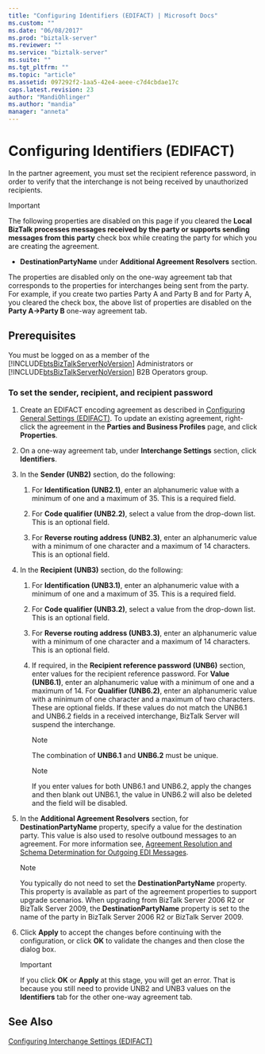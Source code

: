 ```yaml
---
title: "Configuring Identifiers (EDIFACT) | Microsoft Docs"
ms.custom: ""
ms.date: "06/08/2017"
ms.prod: "biztalk-server"
ms.reviewer: ""
ms.service: "biztalk-server"
ms.suite: ""
ms.tgt_pltfrm: ""
ms.topic: "article"
ms.assetid: 097292f2-1aa5-42e4-aeee-c7d4cbdae17c
caps.latest.revision: 23
author: "MandiOhlinger"
ms.author: "mandia"
manager: "anneta"
---
```

# Configuring Identifiers (EDIFACT)
In the partner agreement, you must set the recipient reference password, in order to verify that the interchange is not being received by unauthorized recipients.  
  
> [!IMPORTANT]
>  The following properties are disabled on this page if you cleared the **Local BizTalk processes messages received by the party or supports sending messages from this party** check box while creating the party for which you are creating the agreement.  
>   
>  -   **DestinationPartyName** under **Additional Agreement Resolvers** section.  
>   
>  The properties are disabled only on the one-way agreement tab that corresponds to the properties for interchanges being sent from the party. For example, if you create two parties Party A and Party B and for Party A, you cleared the check box, the above list of properties are disabled on the **Party A->Party B** one-way agreement tab.  
  
## Prerequisites  
 You must be logged on as a member of the [!INCLUDE[btsBizTalkServerNoVersion](../includes/btsbiztalkservernoversion-md.md)] Administrators or [!INCLUDE[btsBizTalkServerNoVersion](../includes/btsbiztalkservernoversion-md.md)] B2B Operators group.  
  
### To set the sender, recipient, and recipient password  
  
1.  Create an EDIFACT encoding agreement as described in [Configuring General Settings (EDIFACT)](../core/configuring-general-settings-edifact.md). To update an existing agreement, right-click the agreement in the **Parties and Business Profiles** page, and click **Properties**.  
  
2.  On a one-way agreement tab, under **Interchange Settings** section, click **Identifiers**.  
  
3.  In the **Sender (UNB2)** section, do the following:  
  
    1.  For **Identification (UNB2.1)**, enter an alphanumeric value with a minimum of one and a maximum of 35. This is a required field.  
  
    2.  For **Code qualifier (UNB2.2)**, select a value from the drop-down list. This is an optional field.  
  
    3.  For **Reverse routing address (UNB2.3)**, enter an alphanumeric value with a minimum of one character and a maximum of 14 characters. This is an optional field.  
  
4.  In the **Recipient (UNB3)** section, do the following:  
  
    1.  For **Identification (UNB3.1)**, enter an alphanumeric value with a minimum of one and a maximum of 35. This is a required field.  
  
    2.  For **Code qualifier (UNB3.2)**, select a value from the drop-down list. This is an optional field.  
  
    3.  For **Reverse routing address (UNB3.3)**, enter an alphanumeric value with a minimum of one character and a maximum of 14 characters. This is an optional field.  
  
    4.  If required, in the **Recipient reference password (UNB6)** section, enter values for the recipient reference password. For **Value (UNB6.1)**, enter an alphanumeric value with a minimum of one and a maximum of 14. For **Qualifier (UNB6.2)**, enter an alphanumeric value with a minimum of one character and a maximum of two characters. These are optional fields. If these values do not match the UNB6.1 and UNB6.2 fields in a received interchange, BizTalk Server will suspend the interchange.  
  
        > [!NOTE]
        >  The combination of **UNB6.1** and **UNB6.2** must be unique.  
  
        > [!NOTE]
        >  If you enter values for both UNB6.1 and UNB6.2, apply the changes and then blank out UNB6.1, the value in UNB6.2 will also be deleted and the field will be disabled.  
  
5.  In the **Additional Agreement Resolvers** section, for **DestinationPartyName** property, specify a value for the destination party. This value is also used to resolve outbound messages to an agreement. For more information see, [Agreement Resolution and Schema Determination for Outgoing EDI Messages](../core/agreement-resolution-and-schema-determination-for-outgoing-edi-messages.md).  
  
    > [!NOTE]
    >  You typically do not need to set the **DestinationPartyName** property. This property is available as part of the agreement properties to support upgrade scenarios. When upgrading from BizTalk Server 2006 R2 or BizTalk Server 2009, the **DestinationPartyName** property is set to the name of the party in BizTalk Server 2006 R2 or BizTalk Server 2009.  
  
6.  Click **Apply** to accept the changes before continuing with the configuration, or click **OK** to validate the changes and then close the dialog box.  
  
    > [!IMPORTANT]
    >  If you click **OK** or **Apply** at this stage, you will get an error. That is because you still need to provide UNB2 and UNB3 values on the **Identifiers** tab for the other one-way agreement tab.  
  
## See Also  
 [Configuring Interchange Settings (EDIFACT)](../core/configuring-interchange-settings-edifact.md)